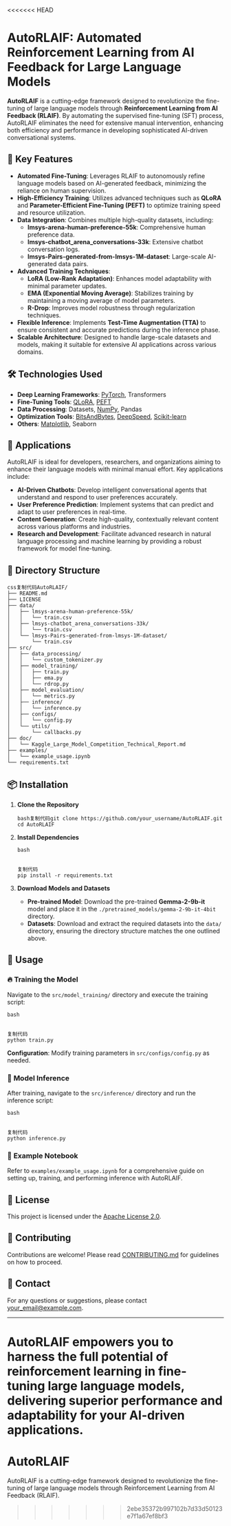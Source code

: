 <<<<<<< HEAD
# AutoRLAIF: Automated Reinforcement Learning from AI Feedback for Large Language Models

**AutoRLAIF** is a cutting-edge framework designed to revolutionize the fine-tuning of large language models through **Reinforcement Learning from AI Feedback (RLAIF)**. By automating the supervised fine-tuning (SFT) process, AutoRLAIF eliminates the need for extensive manual intervention, enhancing both efficiency and performance in developing sophisticated AI-driven conversational systems.

## 🚀 **Key Features**

- **Automated Fine-Tuning**: Leverages RLAIF to autonomously refine language models based on AI-generated feedback, minimizing the reliance on human supervision.
- **High-Efficiency Training**: Utilizes advanced techniques such as **QLoRA** and **Parameter-Efficient Fine-Tuning (PEFT)** to optimize training speed and resource utilization.
- **Data Integration**: Combines multiple high-quality datasets, including:
  - **lmsys-arena-human-preference-55k**: Comprehensive human preference data.
  - **lmsys-chatbot_arena_conversations-33k**: Extensive chatbot conversation logs.
  - **lmsys-Pairs-generated-from-lmsys-1M-dataset**: Large-scale AI-generated data pairs.
- **Advanced Training Techniques**:
  - **LoRA (Low-Rank Adaptation)**: Enhances model adaptability with minimal parameter updates.
  - **EMA (Exponential Moving Average)**: Stabilizes training by maintaining a moving average of model parameters.
  - **R-Drop**: Improves model robustness through regularization techniques.
- **Flexible Inference**: Implements **Test-Time Augmentation (TTA)** to ensure consistent and accurate predictions during the inference phase.
- **Scalable Architecture**: Designed to handle large-scale datasets and models, making it suitable for extensive AI applications across various domains.

## 🛠️ **Technologies Used**

- **Deep Learning Frameworks**: [PyTorch](https://pytorch.org/), Transformers
- **Fine-Tuning Tools**: [QLoRA](https://github.com/artidoro/qlora), [PEFT](https://github.com/huggingface/peft)
- **Data Processing**: Datasets, [NumPy](https://numpy.org/), Pandas
- **Optimization Tools**: [BitsAndBytes](https://github.com/facebookresearch/bitsandbytes), [DeepSpeed](https://www.deepspeed.ai/), [Scikit-learn](https://scikit-learn.org/)
- **Others**: [Matplotlib](https://matplotlib.org/), Seaborn

## 🎯 **Applications**

AutoRLAIF is ideal for developers, researchers, and organizations aiming to enhance their language models with minimal manual effort. Key applications include:

- **AI-Driven Chatbots**: Develop intelligent conversational agents that understand and respond to user preferences accurately.
- **User Preference Prediction**: Implement systems that can predict and adapt to user preferences in real-time.
- **Content Generation**: Create high-quality, contextually relevant content across various platforms and industries.
- **Research and Development**: Facilitate advanced research in natural language processing and machine learning by providing a robust framework for model fine-tuning.

## 📂 **Directory Structure**

```
css复制代码AutoRLAIF/
├── README.md
├── LICENSE
├── data/
│   ├── lmsys-arena-human-preference-55k/
│   │   └── train.csv
│   ├── lmsys-chatbot_arena_conversations-33k/
│   │   └── train.csv
│   └── lmsys-Pairs-generated-from-lmsys-1M-dataset/
│       └── train.csv
├── src/
│   ├── data_processing/
│   │   └── custom_tokenizer.py
│   ├── model_training/
│   │   ├── train.py
│   │   ├── ema.py
│   │   └── rdrop.py
│   ├── model_evaluation/
│   │   └── metrics.py
│   ├── inference/
│   │   └── inference.py
│   ├── configs/
│   │   └── config.py
│   └── utils/
│       └── callbacks.py
├── doc/
│   └── Kaggle_Large_Model_Competition_Technical_Report.md
├── examples/
│   └── example_usage.ipynb
└── requirements.txt
```

## 📦 **Installation**

1. **Clone the Repository**

   ```
   bash复制代码git clone https://github.com/your_username/AutoRLAIF.git
   cd AutoRLAIF
   ```

2. **Install Dependencies**

   ```
   bash
   
   
   复制代码
   pip install -r requirements.txt
   ```

3. **Download Models and Datasets**

   - **Pre-trained Model**: Download the pre-trained **Gemma-2-9b-it** model and place it in the `./pretrained_models/gemma-2-9b-it-4bit` directory.
   - **Datasets**: Download and extract the required datasets into the `data/` directory, ensuring the directory structure matches the one outlined above.

## 🏃 **Usage**

### 🔥 **Training the Model**

Navigate to the `src/model_training/` directory and execute the training script:

```
bash


复制代码
python train.py
```

**Configuration**: Modify training parameters in `src/configs/config.py` as needed.

### 🧠 **Model Inference**

After training, navigate to the `src/inference/` directory and run the inference script:

```
bash


复制代码
python inference.py
```

### 📓 **Example Notebook**

Refer to `examples/example_usage.ipynb` for a comprehensive guide on setting up, training, and performing inference with AutoRLAIF.

## 📄 **License**

This project is licensed under the [Apache License 2.0](LICENSE).

## 🤝 **Contributing**

Contributions are welcome! Please read [CONTRIBUTING.md](CONTRIBUTING.md) for guidelines on how to proceed.

## 📧 **Contact**

For any questions or suggestions, please contact your_email@example.com.

------

**AutoRLAIF** empowers you to harness the full potential of reinforcement learning in fine-tuning large language models, delivering superior performance and adaptability for your AI-driven applications.
=======
# AutoRLAIF
AutoRLAIF  is a cutting-edge framework designed to revolutionize the fine-tuning of large language models through Reinforcement Learning from AI Feedback (RLAIF).
>>>>>>> 2ebe35372b997102b7d33d50123e7f1a67ef8bf3
